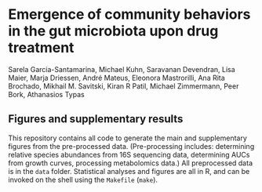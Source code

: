 # Emergence of community behaviors in the gut microbiota upon drug treatment

Sarela Garcia-Santamarina, Michael Kuhn, Saravanan Devendran, Lisa Maier, Marja Driessen, André Mateus, Eleonora Mastrorilli, Ana Rita Brochado, Mikhail M. Savitski, Kiran R Patil, Michael Zimmermann, Peer Bork, Athanasios Typas

## Figures and supplementary results

This repository contains all code to generate the main and supplementary figures from the pre-processed data. (Pre-processing includes: determining relative species abundances from 16S sequencing data, determining AUCs from growth curves, processing metabolomics data.) All preprocessed data is in the `data` folder. Statistical analyses and figures are all in R, and can be invoked on the shell using the `Makefile` (`make`). 
